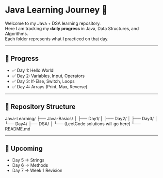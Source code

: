 # Java Learning Journey 🚀

Welcome to my Java + DSA learning repository.  
Here I am tracking my **daily progress** in Java, Data Structures, and Algorithms.  
Each folder represents what I practiced on that day.  

---

## 📅 Progress

- ✅ Day 1: Hello World  
- ✅ Day 2: Variables, Input, Operators  
- ✅ Day 3: If-Else, Switch, Loops  
- ✅ Day 4: Arrays (Print, Max, Reverse)  

---

## 📂 Repository Structure
Java-Learning/
├── Java-Basics/
│ ├── Day1/
│ ├── Day2/
│ ├── Day3/
│ └── Day4/
├── DSA/
│ └── (LeetCode solutions will go here)
└── README.md


---

## 🚀 Upcoming
- Day 5 → Strings  
- Day 6 → Methods  
- Day 7 → Week 1 Revision
